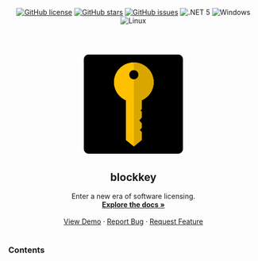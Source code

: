 
<p align="center">
  <a href="https://github.com/mileswatson/blockkey/blob/master/LICENSE"><img alt="GitHub license" src="https://img.shields.io/github/license/mileswatson/blockkey?color=blue"></a>
  <a href="https://github.com/mileswatson/blockkey/stargazers"><img alt="GitHub stars" src="https://img.shields.io/github/stars/mileswatson/blockkey?color=gold"></a>
  <a href="https://github.com/mileswatson/blockkey/issues"><img alt="GitHub issues" src="https://img.shields.io/github/issues/mileswatson/blockkey"></a>
  <img alt=".NET 5" src="https://img.shields.io/static/v1?label=&message=Rust&color=F74C00">
  <img alt="Windows" src="https://img.shields.io/static/v1?label=&message=Windows&color=0078D6&logo=Windows">
  <img alt="Linux" src="https://img.shields.io/static/v1?label=&message=Linux&color=FCC624&logo=Linux&logoColor=black">
</p>

<br>

<p align="center">

  <h2 align="center">
    <a href="#----------------">
      <img src="img/logo.png" alt="Logo" width="200" height="200">
    </a>
  </h2>

  <h2 align="center">blockkey</h2>

  <p align="center">
    Enter a new era of software licensing.
    <br />
    <a href="https://github.com/mileswatson/blockkey"><strong>Explore the docs »</strong></a>
    <br />
    <br />
    <a href="https://github.com/mileswatson/blockkey">View Demo</a>
    ·
    <a href="https://github.com/mileswatson/blockkey/issues">Report Bug</a>
    ·
    <a href="https://github.com/mileswatson/blockkey/issues">Request Feature</a>
  </p>
</p>

<h1></h1>

### Contents

